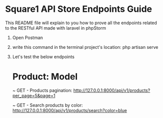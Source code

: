 # Square1 API Store Endpoints Guide
This README file will explain to you how to prove all the endpoints related to the RESTful API made with laravel in phpStorm

1. Open Postman
2. write this command in the terminal project's location: php artisan serve
3. Let's test the below endpoints
   # Product: Model
   ~ GET - Products pagination: http://127.0.0.1:8000/api/v1/products?per_page=5&page=1
   
   ~ GET - Search products by color: http://127.0.0.1:8000/api/v1/products/search?color=blue
